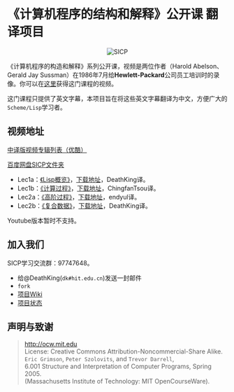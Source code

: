 # 《计算机程序的结构和解释》公开课 翻译项目

<p align="center">
  <img src="http://groups.csail.mit.edu/mac/classes/6.001/abelson-sussman-lectures/wizard.jpg" alt="SICP"/>
</p>

《计算机程序的构造和解释》系列公开课，视频是两位作者（Harold Abelson、Gerald Jay Sussman）在1986年7月给**Hewlett-Packard**公司员工培训时的录像。你可以在[这里](http://ocw.mit.edu/OcwWeb/Electrical-Engineering-and-Computer-Science/6-001Spring-2005/CourseHome/index.htm)获得这门课程的视频。

这门课程只提供了英文字幕，本项目旨在将这些英文字幕翻译为中文，方便广大的`Scheme/Lisp`学习者。

## 视频地址

[中译版视频专辑列表（优酷）](http://www.youku.com/playlist_show/id_18958522.html)

[百度网盘SICP文件夹](http://pan.baidu.com/s/1bnvO3vT)

+ Lec1a：[《Lisp概览》](http://v.youku.com/v_show/id_XNTEzMDAyMTU2.html)，[下载地址](http://pan.baidu.com/s/1kTmeMgR)，DeathKing译。
+ Lec1b：[《计算过程》](http://v.youku.com/v_show/id_XNTMxODY1NTg4.html)，[下载地址](http://pan.baidu.com/s/1o6G0Qgi)，ChingfanTsou译。
+ Lec2a：[《高阶过程》](http://v.youku.com/v_show/id_XNzAzNjI1NjU2.html)，[下载地址](http://pan.baidu.com/s/1jG3HI8A)，endyul译。
+ Lec2b：[《复合数据》](http://v.youku.com/v_show/id_XNzAzNjg4Mjk2.html)，[下载地址](http://pan.baidu.com/s/1o6HgNgu)，DeathKing译。

Youtube版本暂时不支持。

## 加入我们

SICP学习交流群：97747648。

+ 给@DeathKing(`dk#hit.edu.cn`)发送一封邮件
+ `fork`
+ [项目Wiki](https://github.com/DeathKing/Learning-SICP/wiki)
+ [项目状态](https://github.com/DeathKing/Learning-SICP/wiki/%E9%A1%B9%E7%9B%AE%E7%8A%B6%E6%80%81)


## 声明与致谢

> http://ocw.mit.edu  
> License: Creative Commons Attribution-Noncommercial-Share Alike.  
> `Eric Grimson`, `Peter Szolovits`, and `Trevor Darrell`,   
> 6.001 Structure and Interpretation of Computer Programs, Spring 2005.  
> (Massachusetts Institute of Technology: MIT OpenCourseWare).  
